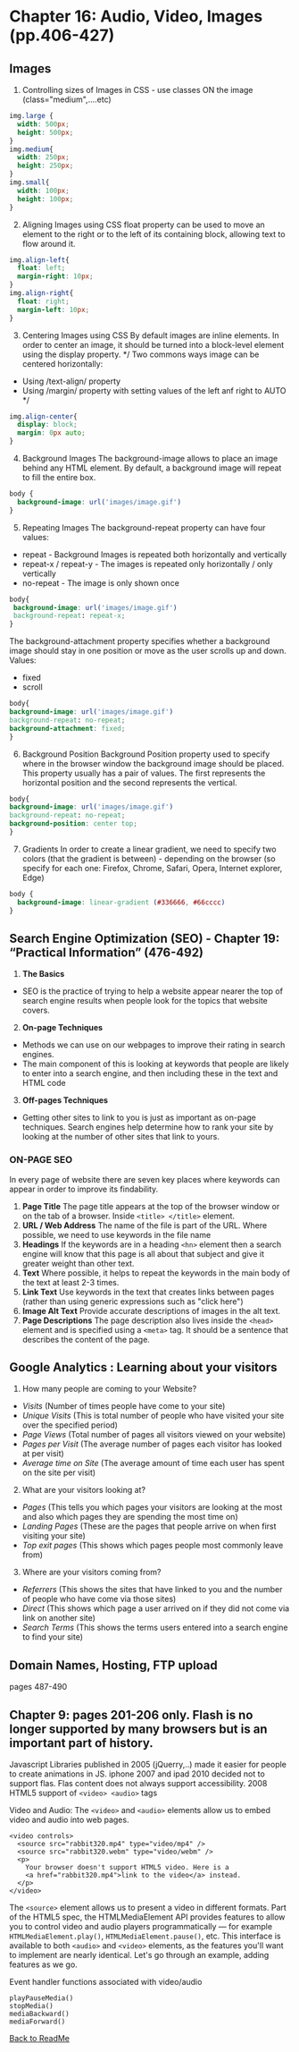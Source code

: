 # Chapter 16:  Audio, Video, Images (pp.406-427)

## Images

1. Controlling sizes of Images in CSS - use classes ON the image (class="medium",....etc)
```css
img.large {
  width: 500px;
  height: 500px;
}
img.medium{
  width: 250px;
  height: 250px;
}
img.small{
  width: 100px;
  height: 100px;
}
``` 
2. Aligning Images using CSS
float property can be used to move an element to the right or to the left of its containing block, allowing text to flow around it.
```css
img.align-left{
  float: left;
  margin-right: 10px;
}
img.align-right{
  float: right;
  margin-left: 10px;
}
``` 
3. Centering Images using CSS
By default images are inline elements. In order to center an image, it should be turned into a block-level element using the display property. */
Two commons ways image can be centered horizontally:
+ Using /text-align/ property
+ Using /margin/ property with setting values of the left anf right to AUTO */

```css
img.align-center{
  display: block;
  margin: 0px auto;
}
```
4. Background Images
The background-image allows to place an image behind any HTML element. By default, a background image will repeat to fill the entire box.

```css 
body {
  background-image: url('images/image.gif')
}
``` 
5. Repeating Images
The background-repeat property can have four values:
+ repeat - Background Images is repeated both horizontally and vertically
+ repeat-x / repeat-y - The images is repeated only horizontally / only vertically 
+ no-repeat - The image is only shown once
```css
body{
 background-image: url('images/image.gif')
 background-repeat: repeat-x;
}
```
The background-attachment property specifies whether a background image should stay in one position or move as the user scrolls up and down. Values:
+ fixed
+ scroll

```css
body{
background-image: url('images/image.gif')
background-repeat: no-repeat;
background-attachment: fixed;
}
``` 
6. Background Position
Background Position property used to specify where in the browser window the background image should be placed.
This property usually has a pair of values. The first represents the horizontal position and the second represents the vertical.
```css 
body{
background-image: url('images/image.gif')
background-repeat: no-repeat;
background-position: center top;
}
``` 
7. Gradients 
In order to create a linear gradient, we need to specify two colors (that the gradient is between) - depending on the browser (so specify for each one: Firefox, Chrome, Safari, Opera, Internet explorer, Edge)
```css 
body {
  background-image: linear-gradient (#336666, #66cccc)
}
``` 

## Search Engine Optimization (SEO) - Chapter 19: “Practical Information” (476-492)

1. **The Basics**
+ SEO is the practice of trying to help a website appear nearer the top of search engine results when people look for the topics that website covers.
2. **On-page Techniques**
+ Methods we can use on our webpages to improve their rating in search engines.
+ The main component of this is looking at keywords that people are likely to enter into a search engine, and then including these in the text and HTML code
3. **Off-pages Techniques** 
+ Getting other sites to link to you is just as important as on-page techniques. Search engines help determine how to rank your site by looking at the number of other sites that link to yours.  

### ON-PAGE SEO

In every page of website there are seven key places where keywords can appear in order to improve its findability.

1. **Page Title**
The page title appears at the top of the browser window or on the tab of a browser. Inside `<title> </title>` element.
2. **URL / Web Address**
The name of the file is part of the URL. Where possible, we need to use keywords in the file name
3. **Headings**
If the keywords are in a heading `<hn>` element then a search engine will know that this page is all about that subject and give it greater weight than other text.
4. **Text**
Where possible, it helps to repeat the keywords in the main body of the text at least 2-3 times.
5. **Link Text**
Use keywords in the text that creates links between pages (rather than using generic expressions such as "click here")
6. **Image Alt Text**
Provide accurate descriptions of images in the alt text. 
7. **Page Descriptions**
The page description also lives inside the `<head>` element and is specified using a `<meta>` tag. It should be a sentence that describes the content of the page.

## Google Analytics : Learning about your visitors 

1. How many people are coming to your Website?
+ _Visits_ (Number of times people have come to your site)
+ _Unique Visits_ (This is total number of people who have visited your site over the specified period)
+ _Page Views_ (Total number of pages all visitors viewed on your website)
+ _Pages per Visit_ (The average number of pages each visitor has looked at per visit)
+ _Average time on Site_ (The average amount of time each user has spent on the site per visit)
2. What are your visitors looking at?
+ _Pages_ (This tells you which pages your visitors are looking at the most and also which pages they are spending the most time on)
+ _Landing Pages_ (These are the pages that people arrive on when first visiting your site)
+ _Top exit pages_ (This shows which pages people most commonly leave from)
3. Where are your visitors coming from?
+ _Referrers_ (This shows the sites that have linked to you and the number of people who have come via those sites)
+ _Direct_ (This shows which page a user arrived on if they did not come via link on another site)
+ _Search Terms_ (This shows the terms users entered into a search engine to find your site) 

## Domain Names, Hosting, FTP upload
pages 487-490 

## Chapter 9: pages 201-206 only. Flash is no longer supported by many browsers but is an important part of history.

Javascript Libraries published in 2005 (jQuerry,..) made it easier for people to create animations in JS. iphone 2007 and ipad 2010 decided not to support flas. Flas content does not always support accessibility. 2008 HTML5 support of `<video> <audio>` tags 


Video and Audio:
The `<video>` and `<audio>` elements allow us to embed video and audio into web pages.
```
<video controls>
  <source src="rabbit320.mp4" type="video/mp4" />
  <source src="rabbit320.webm" type="video/webm" />
  <p>
    Your browser doesn't support HTML5 video. Here is a
    <a href="rabbit320.mp4">link to the video</a> instead.
  </p>
</video>
```
The `<source>` element allows us to present a video in different formats.
Part of the HTML5 spec, the HTMLMediaElement API provides features to allow you to control video and audio players programmatically — for example `HTMLMediaElement.play()`, `HTMLMediaElement.pause()`, etc. This interface is available to both `<audio>` and `<video>` elements, as the features you'll want to implement are nearly identical. Let's go through an example, adding features as we go.

Event handler functions associated with video/audio
```
playPauseMedia()
stopMedia()
mediaBackward()
mediaForward()
```

[Back to ReadMe](../README.md)